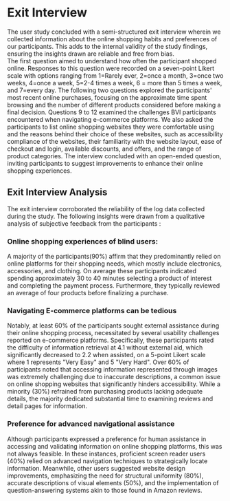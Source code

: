 # Exit Interview
The user study concluded with a semi-structured exit interview wherein we collected information about the online shopping habits and preferences of our participants. This adds to the internal validity of the study findings, ensuring the insights drawn are reliable and free from bias.  
The first question aimed to understand how often the participant shopped online. Responses to this question were recorded on a seven-point Likert scale with options ranging from $1$=Rarely ever, $2$=once a month, $3$=once two weeks, $4$=once a week, $5$=$2$-$4$ times a week, $6$ = more than $5$ times a week, and $7$=every day. The following two questions explored the participants' most recent online purchases, focusing on the approximate time spent browsing and the number of different products considered before making a final decision. Questions 9 to 12 examined the challenges BVI participants encountered when navigating e-commerce platforms.
We also asked the participants to list online shopping websites they were comfortable using and the reasons behind their choice of these websites, such as accessibility compliance of the websites, their familiarity with the website layout, ease of checkout and login, available discounts, and offers, and the range of product categories. The interview concluded with an open-ended question, inviting participants to suggest improvements to enhance their online shopping experiences.

## Exit Interview Analysis
The exit interview corroborated the reliability of the log data collected during the study. The following insights were drawn from a qualitative analysis of subjective feedback from the participants :

### Online shopping experiences of blind users: 

A majority of the participants(90%) affirm that they predominantly relied on online platforms for their shopping needs, which mostly include electronics, accessories, and clothing. On average these participants indicated spending approximately 30 to 40 minutes selecting a product of interest and completing the payment process. Furthermore, they typically reviewed an average of four products before finalizing a purchase.

### Navigating E-commerce platforms can be tedious

Notably, at least 60% of the participants sought external assistance during their online shopping  process, necessitated by several usability challenges reported on e-commerce platforms. Specifically, these participants rated the difficulty of information retrieval at 4.1 without external aid, which significantly decreased to 2.2 when assisted, on a 5-point Likert scale where 1 represents "Very Easy" and 5 "Very Hard". Over 60% of participants noted that accessing information represented through images was extremely challenging due to inaccurate descriptions, a common issue on online shopping websites that significantly hinders accessibility. While a minority (30%) refrained from purchasing products lacking adequate details, the majority dedicated substantial time to examining reviews and detail pages for information.

### Preference for advanced navigational assistance

Although participants expressed a preference for human assistance in accessing and validating information on online shopping platforms, this was not always feasible. In these instances, proficient screen reader users (40%) relied on advanced navigation techniques to strategically locate information. Meanwhile, other users suggested website design improvements, emphasizing the need for structural uniformity (80%), accurate descriptions of visual elements (50%), and the implementation of question-answering systems akin to those found in Amazon reviews.